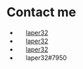 # Contact me
* <img src = "https://www.laper32.net/favicon.ico" width="16" height="16" /> [laper32](https://www.laper32.net)
* <img src = "https://store.steampowered.com/favicon.ico" width="16" height="16" /> [laper32](https://steamcommunity.com/id/laper32/)
* <img src = "https://im.qq.com/favicon.ico" width="16" height="16"/> [laper32](http://wpa.qq.com/msgrd?v=3&uin=460039242&site=qq&menu=yes)
* <img src="https://discord.com/assets/07dca80a102d4149e9736d4b162cff6f.ico" width="16" height="16" /> laper32#7950
